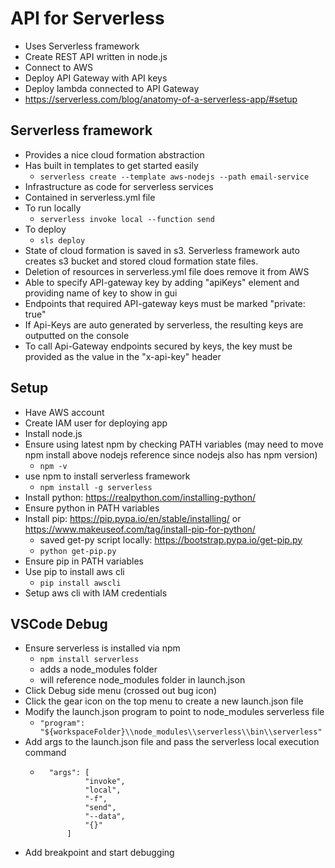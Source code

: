 # API for Serverless

- Uses Serverless framework
- Create REST API written in node.js
- Connect to AWS
- Deploy API Gateway with API keys
- Deploy lambda connected to API Gateway
- https://serverless.com/blog/anatomy-of-a-serverless-app/#setup

## Serverless framework
- Provides a nice cloud formation abstraction
- Has built in templates to get started easily
    - ``` serverless create --template aws-nodejs --path email-service ```
- Infrastructure as code for serverless services
- Contained in serverless.yml file
- To run locally
    - ``` serverless invoke local --function send ```
- To deploy
    - ``` sls deploy ```
- State of cloud formation is saved in s3.  Serverless framework auto creates s3 bucket and stored cloud formation state files.
- Deletion of resources in serverless.yml file does remove it from AWS
- Able to specify API-gateway key by adding "apiKeys" element and providing name of key to show in gui
- Endpoints that required API-gateway keys must be marked "private: true"
- If Api-Keys are auto generated by serverless, the resulting keys are outputted on the console
- To call Api-Gateway endpoints secured by keys, the key must be provided as the value in the "x-api-key" header

## Setup
- Have AWS account
- Create IAM user for deploying app
- Install node.js
- Ensure using latest npm by checking PATH variables (may need to move npm install above nodejs reference since nodejs also has npm version)
    - ``` npm -v ```
- use npm to install serverless framework
    - ``` npm install -g serverless ```
- Install python: https://realpython.com/installing-python/
- Ensure python in PATH variables
- Install pip: https://pip.pypa.io/en/stable/installing/ or https://www.makeuseof.com/tag/install-pip-for-python/
    - saved get-py script locally: https://bootstrap.pypa.io/get-pip.py
    - ``` python get-pip.py ``` 
- Ensure pip in PATH variables
- Use pip to install aws cli
    - ``` pip install awscli ```
- Setup aws cli with IAM credentials

## VSCode Debug
- Ensure serverless is installed via npm
    - ```npm install serverless```
    - adds a node_modules folder
    - will reference node_modules folder in launch.json
- Click Debug side menu (crossed out bug icon)
- Click the gear icon on the top menu to create a new launch.json file
- Modify the launch.json program to point to node_modules serverless file
    - ```"program": "${workspaceFolder}\\node_modules\\serverless\\bin\\serverless"```
- Add args to the launch.json file and pass the serverless local execution command
    - ```
        "args": [
                "invoke",
                "local",
                "-f",
                "send",
                "--data",
                "{}"
            ]
        ```
- Add breakpoint and start debugging

